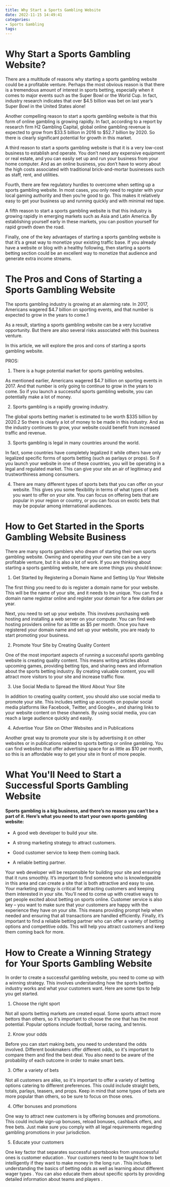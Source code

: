 ```yaml
---
title: Why Start a Sports Gambling Website
date: 2022-11-15 14:49:41
categories:
- Sports Gambling
tags:
---
```



#  Why Start a Sports Gambling Website?

There are a multitude of reasons why starting a sports gambling website could be a profitable venture. Perhaps the most obvious reason is that there is a tremendous amount of interest in sports betting, especially when it comes to major events such as the Super Bowl or the World Cup. In fact, industry research indicates that over $4.5 billion was bet on last year’s Super Bowl in the United States alone!

Another compelling reason to start a sports gambling website is that this form of online gambling is growing rapidly. In fact, according to a report by research firm H2 Gambling Capital, global online gambling revenue is expected to grow from $33.5 billion in 2016 to $52.7 billion by 2020. So there is clearly significant potential for growth in this market.

A third reason to start a sports gambling website is that it is a very low-cost business to establish and operate. You don’t need any expensive equipment or real estate, and you can easily set up and run your business from your home computer. And as an online business, you don’t have to worry about the high costs associated with traditional brick-and-mortar businesses such as staff, rent, and utilities.

Fourth, there are few regulatory hurdles to overcome when setting up a sports gambling website. In most cases, you only need to register with your local gaming authority and then you’re good to go. This makes it relatively easy to get your business up and running quickly and with minimal red tape.

A fifth reason to start a sports gambling website is that this industry is growing rapidly in emerging markets such as Asia and Latin America. By establishing yourself early in these markets, you can position yourself for rapid growth down the road.

Finally, one of the key advantages of starting a sports gambling website is that it’s a great way to monetize your existing traffic base. If you already have a website or blog with a healthy following, then starting a sports betting section could be an excellent way to monetize that audience and generate extra income streams.

#  The Pros and Cons of Starting a Sports Gambling Website

The sports gambling industry is growing at an alarming rate. In 2017, Americans wagered $4.7 billion on sporting events, and that number is expected to grow in the years to come.1

As a result, starting a sports gambling website can be a very lucrative opportunity. But there are also several risks associated with this business venture.

In this article, we will explore the pros and cons of starting a sports gambling website.

PROS:

1. There is a huge potential market for sports gambling websites.

As mentioned earlier, Americans wagered $4.7 billion on sporting events in 2017. And that number is only going to continue to grow in the years to come. So if you launch a successful sports gambling website, you can potentially make a lot of money.

2. Sports gambling is a rapidly growing industry.

The global sports betting market is estimated to be worth $335 billion by 2020.2 So there is clearly a lot of money to be made in this industry. And as the industry continues to grow, your website could benefit from increased traffic and revenue.

3. Sports gambling is legal in many countries around the world.

In fact, some countries have completely legalized it while others have only legalized specific forms of sports betting (such as parlays or props). So if you launch your website in one of these countries, you will be operating in a legal and regulated market. This can give your site an air of legitimacy and trustworthiness among consumers.


 4. There are many different types of sports bets that you can offer on your website.
This gives you some flexibility in terms of what types of bets you want to offer on your site. You can focus on offering bets that are popular in your region or country, or you can focus on exotic bets that may be popular among international audiences.

#  How to Get Started in the Sports Gambling Website Business

There are many sports gamblers who dream of starting their own sports gambling website. Owning and operating your own site can be a very profitable venture, but it is also a lot of work. If you are thinking about starting a sports gambling website, here are some things you should know:

1. Get Started by Registering a Domain Name and Setting Up Your Website

The first thing you need to do is register a domain name for your website. This will be the name of your site, and it needs to be unique. You can find a domain name registrar online and register your domain for a few dollars per year.

Next, you need to set up your website. This involves purchasing web hosting and installing a web server on your computer. You can find web hosting providers online for as little as $5 per month. Once you have registered your domain name and set up your website, you are ready to start promoting your business.

2. Promote Your Site by Creating Quality Content

One of the most important aspects of running a successful sports gambling website is creating quality content. This means writing articles about upcoming games, providing betting tips, and sharing news and information about the sports betting industry. By creating valuable content, you will attract more visitors to your site and increase traffic flow.

3. Use Social Media to Spread the Word About Your Site

In addition to creating quality content, you should also use social media to promote your site. This includes setting up accounts on popular social media platforms like Facebook, Twitter, and Google+, and sharing links to your website content on these channels. By using social media, you can reach a large audience quickly and easily.

4. Advertise Your Site on Other Websites and in Publications
 
Another great way to promote your site is by advertising it on other websites or in publications related to sports betting or online gambling. You can find websites that offer advertising space for as little as $10 per month, so this is an affordable way to get your site in front of more people.

#  What You'll Need to Start a Successful Sports Gambling Website

#### Sports gambling is a big business, and there’s no reason you can’t be a part of it. Here’s what you need to start your own sports gambling website:

- A good web developer to build your site.

- A strong marketing strategy to attract customers.

- Good customer service to keep them coming back.

- A reliable betting partner.

Your web developer will be responsible for building your site and ensuring that it runs smoothly. It’s important to find someone who is knowledgeable in this area and can create a site that is both attractive and easy to use. Your marketing strategy is critical for attracting customers and keeping them interested in your site. You’ll need to come up with creative ways to get people excited about betting on sports online. Customer service is also key – you want to make sure that your customers are happy with the experience they have on your site. This means providing prompt help when needed and ensuring that all transactions are handled efficiently. Finally, it’s important to find a reliable betting partner who can offer a variety of betting options and competitive odds. This will help you attract customers and keep them coming back for more.

#  How to Create a Winning Strategy for Your Sports Gambling Website

In order to create a successful gambling website, you need to come up with a winning strategy. This involves understanding how the sports betting industry works and what your customers want. Here are some tips to help you get started.

1. Choose the right sport

Not all sports betting markets are created equal. Some sports attract more bettors than others, so it's important to choose the one that has the most potential. Popular options include football, horse racing, and tennis.

2. Know your odds

Before you can start making bets, you need to understand the odds involved. Different bookmakers offer different odds, so it's important to compare them and find the best deal. You also need to be aware of the probability of each outcome in order to make smart bets.

3. Offer a variety of bets

Not all customers are alike, so it's important to offer a variety of betting options catering to different preferences. This could include straight bets, totals, parlays, teasers, and props. Keep in mind that some types of bets are more popular than others, so be sure to focus on those ones.

4. Offer bonuses and promotions

One way to attract new customers is by offering bonuses and promotions. This could include sign-up bonuses, reload bonuses, cashback offers, and free bets. Just make sure you comply with all legal requirements regarding gambling promotions in your jurisdiction.

5. Educate your customers

 One key factor that separates successful sportsbooks from unsuccessful ones is customer education . Your customers need to be taught how to bet intelligently if they want to make money in the long run . This includes understanding the basics of betting odds as well as learning about different wager types . You can also educate them about specific sports by providing detailed information about teams and players .